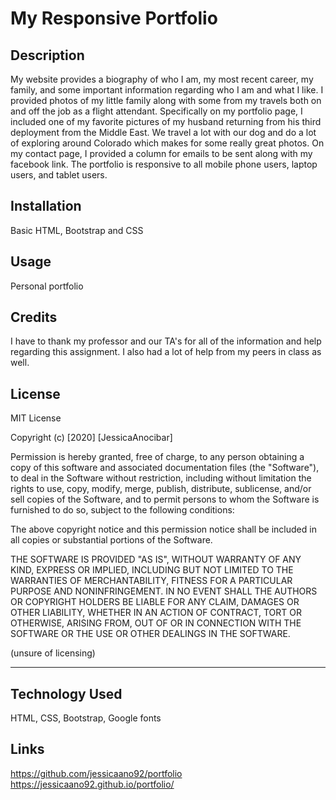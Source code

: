 
# My Responsive Portfolio

## Description 

My website provides a biography of who I am, my most recent career, my family, and some important information regarding who I am and what I like. I provided photos of my little family along with some from my travels both on and off the job as a flight attendant. Specifically on my portfolio page, I included one of my favorite pictures of my husband returning from his third deployment from the Middle East. We travel a lot with our dog and do a lot of exploring around Colorado which makes for some really great photos. On my contact page, I provided a column for emails to be sent along with my facebook link. The portfolio is responsive to all mobile phone users, laptop users, and tablet users. 



## Installation

Basic HTML, Bootstrap and CSS

## Usage 

Personal portfolio


## Credits

I have to thank my professor and our TA's for all of the information and help regarding this assignment. I also had a lot of help from my peers in class as well.



## License

MIT License

Copyright (c) [2020] [JessicaAnocibar]

Permission is hereby granted, free of charge, to any person obtaining a copy
of this software and associated documentation files (the "Software"), to deal
in the Software without restriction, including without limitation the rights
to use, copy, modify, merge, publish, distribute, sublicense, and/or sell
copies of the Software, and to permit persons to whom the Software is
furnished to do so, subject to the following conditions:

The above copyright notice and this permission notice shall be included in all
copies or substantial portions of the Software.

THE SOFTWARE IS PROVIDED "AS IS", WITHOUT WARRANTY OF ANY KIND, EXPRESS OR
IMPLIED, INCLUDING BUT NOT LIMITED TO THE WARRANTIES OF MERCHANTABILITY,
FITNESS FOR A PARTICULAR PURPOSE AND NONINFRINGEMENT. IN NO EVENT SHALL THE
AUTHORS OR COPYRIGHT HOLDERS BE LIABLE FOR ANY CLAIM, DAMAGES OR OTHER
LIABILITY, WHETHER IN AN ACTION OF CONTRACT, TORT OR OTHERWISE, ARISING FROM,
OUT OF OR IN CONNECTION WITH THE SOFTWARE OR THE USE OR OTHER DEALINGS IN THE
SOFTWARE.

(unsure of licensing)

---


## Technology Used

HTML, CSS, Bootstrap, Google fonts



## Links 

https://github.com/jessicaano92/portfolio 
https://jessicaano92.github.io/portfolio/


